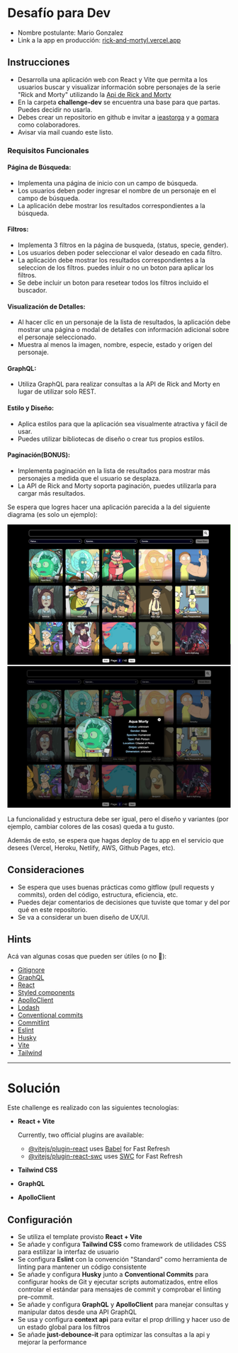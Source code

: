 # Desafío para Dev

- Nombre postulante: Mario Gonzalez
- Link a la app en producción: [rick-and-mortyl.vercel.app](https://rick-and-mortyl.vercel.app)

## Instrucciones

- Desarrolla una aplicación web con React y Vite que permita a los usuarios buscar y visualizar información sobre personajes de la serie "Rick and Morty" utilizando la [Api de Rick and Morty](https://rickandmortyapi.com/documentation/#graphql)
- En la carpeta **challenge-dev** se encuentra una base para que partas. Puedes decidir no usarla.
- Debes crear un repositorio en github e invitar a [ieastorga](https://github.com/ieastorga) y a [gomara](https://github.com/gomara) como colaboradores.
- Avisar via mail cuando este listo.

### Requisitos Funcionales

#### Página de Búsqueda:

- Implementa una página de inicio con un campo de búsqueda.
- Los usuarios deben poder ingresar el nombre de un personaje en el campo de búsqueda.
- La aplicación debe mostrar los resultados correspondientes a la búsqueda.

#### Filtros:

- Implementa 3 filtros en la página de busqueda, (status, specie, gender).
- Los usuarios deben poder seleccionar el valor deseado en cada filtro.
- La aplicación debe mostrar los resultados correspondientes a la seleccion de los filtros. puedes inluir o no un boton para aplicar los filtros.
- Se debe incluir un boton para resetear todos los filtros incluido el buscador.

#### Visualización de Detalles:

- Al hacer clic en un personaje de la lista de resultados, la aplicación debe mostrar una página o modal de detalles con información adicional sobre el personaje seleccionado.
- Muestra al menos la imagen, nombre, especie, estado y origen del personaje.

#### GraphQL:

- Utiliza GraphQL para realizar consultas a la API de Rick and Morty en lugar de utilizar solo REST.

#### Estilo y Diseño:

- Aplica estilos para que la aplicación sea visualmente atractiva y fácil de usar.
- Puedes utilizar bibliotecas de diseño o crear tus propios estilos.

#### Paginación(BONUS):

- Implementa paginación en la lista de resultados para mostrar más personajes a medida que el usuario se desplaza.
- La API de Rick and Morty soporta paginación, puedes utilizarla para cargar más resultados.

Se espera que logres hacer una aplicación parecida a la del siguiente diagrama (es solo un ejemplo):

![main](imgs/main.png)
![modal](imgs/modal.png)

La funcionalidad y estructura debe ser igual, pero el diseño y variantes (por ejemplo, cambiar colores de las cosas) queda a tu gusto.

Además de esto, se espera que hagas deploy de tu app en el servicio que desees (Vercel, Heroku, Netlify, AWS, Github Pages, etc).

## Consideraciones

- Se espera que uses buenas prácticas como gitflow (pull requests y commits), orden del código, estructura, eficiencia, etc.
- Puedes dejar comentarios de decisiones que tuviste que tomar y del por qué en este repositorio.
- Se va a considerar un buen diseño de UX/UI.

## Hints

Acá van algunas cosas que pueden ser útiles (o no 👀):

- [Gitignore](https://www.toptal.com/developers/gitignore)
- [GraphQL](https://www.howtographql.com/)
- [React](https://es.reactjs.org/)
- [Styled components](https://styled-components.com/docs/basics)
- [ApolloClient](https://www.apollographql.com/docs/react/)
- [Lodash](https://lodash.com/)
- [Conventional commits](https://www.conventionalcommits.org/en/v1.0.0/)
- [Commitlint](https://commitlint.js.org/#/)
- [Eslint](https://eslint.org/)
- [Husky](https://www.npmjs.com/package/husky)
- [Vite](https://vitejs.dev/)
- [Tailwind](https://tailwindcss.com/)

---

# Solución

Este challenge es realizado con las siguientes tecnologías:

- **React + Vite**
  
  Currently, two official plugins are available:

  - [@vitejs/plugin-react](https://github.com/vitejs/vite-plugin-react/blob/main/packages/plugin-react/README.md) uses [Babel](https://babeljs.io/) for Fast Refresh
  - [@vitejs/plugin-react-swc](https://github.com/vitejs/vite-plugin-react-swc) uses [SWC](https://swc.rs/) for Fast Refresh
- **Tailwind CSS**
- **GraphQL**
- **ApolloClient**

## Configuración

- Se utiliza el template provisto **React + Vite**
- Se añade y configura **Tailwind CSS** como framework de utilidades CSS para estilizar la interfaz de usuario
- Se configura **Eslint** con la convención "Standard" como herramienta de linting para mantener un código consistente
- Se añade y configura **Husky** junto a **Conventional Commits** para configurar hooks de Git y ejecutar scripts automatizados, entre ellos controlar el estándar para mensajes de commit y comprobar el linting pre-commit.
- Se añade y configura **GraphQL** y **ApolloClient** para manejar consultas y manipular datos desde una API GraphQL
- Se usa y configura **context api** para evitar el prop drilling y hacer uso de un estado global para los filtros
- Se añade **just-debounce-it** para optimizar las consultas a la api y mejorar la performance